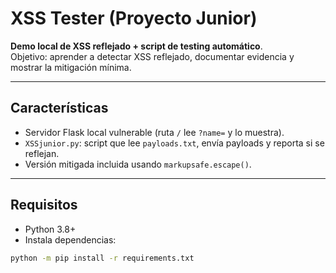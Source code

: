 # XSS Tester (Proyecto Junior)

**Demo local de XSS reflejado + script de testing automático**.  
Objetivo: aprender a detectar XSS reflejado, documentar evidencia y mostrar la mitigación mínima.

---

## Características
- Servidor Flask local vulnerable (ruta `/` lee `?name=` y lo muestra).
- `XSSjunior.py`: script que lee `payloads.txt`, envía payloads y reporta si se reflejan.
- Versión mitigada incluida usando `markupsafe.escape()`.

---

## Requisitos
- Python 3.8+  
- Instala dependencias:
```bash
python -m pip install -r requirements.txt
